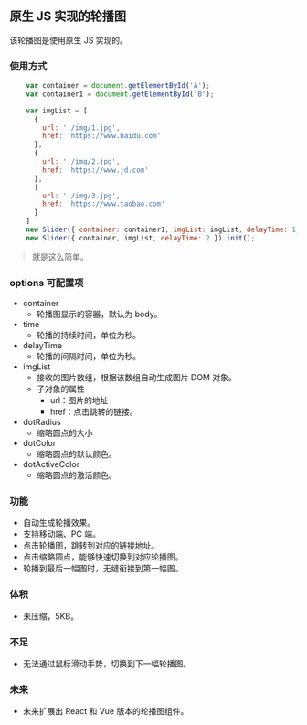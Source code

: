 ## 原生 JS 实现的轮播图
该轮播图是使用原生 JS 实现的。
### 使用方式
```javascript
    var container = document.getElementById('A');
    var container1 = document.getElementById('B');

    var imgList = [
      {
        url: './img/1.jpg',
        href: 'https://www.baidu.com'
      },
      {
        url: './img/2.jpg',
        href: 'https://www.jd.com'
      },
      {
        url: './img/3.jpg',
        href: 'https://www.taobao.com'
      }
    ]
    new Slider({ container: container1, imgList: imgList, delayTime: 1,time:10,dotColor:'green' }).init();
    new Slider({ container, imgList, delayTime: 2 }).init();
```
>就是这么简单。
### options 可配置项
* container
    * 轮播图显示的容器，默认为 body。
* time
    * 轮播的持续时间，单位为秒。
* delayTime
    * 轮播的间隔时间，单位为秒。
* imgList
    * 接收的图片数组，根据该数组自动生成图片 DOM 对象。
    * 子对象的属性
        * url：图片的地址
        * href：点击跳转的链接。
* dotRadius
    * 缩略圆点的大小
* dotColor
    * 缩略圆点的默认颜色。
* dotActiveColor
    * 缩略圆点的激活颜色。

### 功能
* 自动生成轮播效果。
* 支持移动端、PC 端。
* 点击轮播图，跳转到对应的链接地址。
* 点击缩略圆点，能够快速切换到对应轮播图。
* 轮播到最后一幅图时，无缝衔接到第一幅图。
### 体积
* 未压缩，5KB。
### 不足
* 无法通过鼠标滑动手势，切换到下一幅轮播图。

### 未来
* 未来扩展出 React 和 Vue 版本的轮播图组件。




